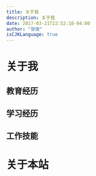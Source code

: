 ```yaml
---
title: 关于我
description: 关于我
date: 2017-03-21T22:52:18-04:00
author: "张俊"
isCJKLanguage: true
---
```


# 关于我
## 教育经历
## 学习经历
## 工作技能
# 关于本站